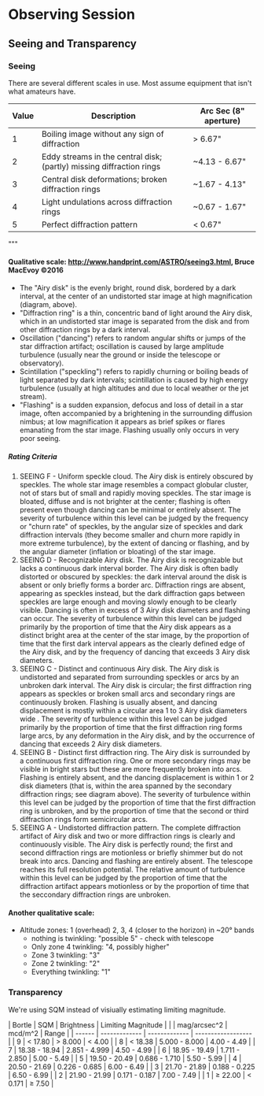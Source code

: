 
# Observing Session

## Seeing and Transparency

### Seeing

There are several different scales in use.   Most assume equipment that isn't what amateurs have.


| Value | Description | Arc Sec (8" aperture) |
| ----- | ----------- | --------------------- |
|   1   | Boiling image without any sign of diffraction                        | &gt; 6.67"    |
|   2   | Eddy streams in the central disk; (partly) missing diffraction rings | ~4.13 - 6.67" |
|   3   | Central disk deformations; broken diffraction rings                  | ~1.67 - 4.13" |
|   4   | Light undulations across diffraction rings                           | ~0.67 - 1.67" |
|   5   | Perfect diffraction pattern                                          | &lt; 0.67"    |


"""

#### Qualitative scale: http://www.handprint.com/ASTRO/seeing3.html, Bruce MacEvoy ©2016
* The "Airy disk" is the evenly bright, round disk, bordered by a dark interval, at the center of an undistorted star image at high magnification (diagram, above).
* "Diffraction ring" is a thin, concentric band of light around the Airy disk, which in an undistorted star image is separated from the disk and from other diffraction rings by a dark interval.
* Oscillation ("dancing") refers to random angular shifts or jumps of the star diffraction artifact; oscillation is caused by large amplitude turbulence (usually near the ground or inside the telescope or observatory).
* Scintillation ("speckling") refers to rapidly churning or boiling beads of light separated by dark intervals; scintillation is caused by high energy turbulence (usually at high altitudes and due to local weather or the jet stream).
* "Flashing" is a sudden expansion, defocus and loss of detail in a star image, often accompanied by a brightening in the surrounding diffusion nimbus; at low magnification it appears as brief spikes or flares emanating from the star image. Flashing usually only occurs in very poor seeing.

##### Rating Criteria
1. SEEING F - 	Uniform speckle cloud. The Airy disk is entirely obscured by speckles. The whole star image resembles a compact globular cluster, not of stars but of small and rapidly moving speckles. The star image is bloated, diffuse and is not brighter at the center; flashing is often present even though dancing can be minimal or entirely absent. The severity of turbulence within this level can be judged by the frequency or "churn rate" of speckles, by the angular size of speckles and dark diffraction intervals (they become smaller and churn more rapidly in more extreme turbulence), by the extent of dancing or flashing, and by the angular diameter (inflation or bloating) of the star image.
2. SEEING D - 	Recognizable Airy disk. The Airy disk is recognizable but lacks a continuous dark interval border. The Airy disk is often badly distorted or obscured by speckles: the dark interval around the disk is absent or only briefly forms a border arc. Diffraction rings are absent, appearing as speckles instead, but the dark diffraction gaps between speckles are large enough and moving slowly enough to be clearly visible. Dancing is often in excess of 3 Airy disk diameters and flashing can occur. The severity of turbulence within this level can be judged primarily by the proportion of time that the Airy disk appears as a distinct bright area at the center of the star image, by the proportion of time that the first dark interval appears as the clearly defined edge of the Airy disk, and by the frequency of dancing that exceeds 3 Airy disk diameters.
3. SEEING C - 	Distinct and continuous Airy disk. The Airy disk is undistorted and separated from surrounding speckles or arcs by an unbroken dark interval. The Airy disk is circular; the first diffraction ring appears as speckles or broken small arcs and secondary rings are continuously broken. Flashing is usually absent, and dancing displacement is mostly within a circular area 1 to 3 Airy disk diameters wide . The severity of turbulence within this level can be judged primarily by the proportion of time that the first diffraction ring forms large arcs, by any deformation in the Airy disk, and by the occurrence of dancing that exceeds 2 Airy disk diameters.
4. SEEING B - 	Distinct first diffraction ring. The Airy disk is surrounded by a continuous first diffraction ring. One or more secondary rings may be visible in bright stars but these are more frequently broken into arcs. Flashing is entirely absent, and the dancing displacement is within 1 or 2 disk diameters (that is, within the area spanned by the secondary diffraction rings; see diagram above). The severity of turbulence within this level can be judged by the proportion of time that the first diffraction ring is unbroken, and by the proportion of time that the second or third diffraction rings form semicircular arcs.
5. SEEING A - 	Undistorted diffraction pattern. The complete diffraction artifact of Airy disk and two or more diffraction rings is clearly and continuously visible. The Airy disk is perfectly round; the first and second diffraction rings are motionless or briefly shimmer but do not break into arcs. Dancing and flashing are entirely absent. The telescope reaches its full resolution potential. The relative amount of turbulence within this level can be judged by the proportion of time that the diffraction artifact appears motionless or by the proportion of time that the seccondary diffraction rings are unbroken.

#### Another qualitative scale:

* Altitude zones:  1 (overhead) 2, 3, 4 (closer to the horizon) in ~20° bands
    * nothing is twinkling:  "possible 5" - check with telescope
    * Only zone 4 twinkling:  "4, possibly higher"
    * Zone 3 twinkling: "3"
    * Zone 2 twinkling: "2"
    * Everything twinkling: "1"

### Transparency

We're using SQM instead of visiually estimating limiting magnitude.

| Bortle |      SQM      |  Brightness   | Limiting Magnitude | 
|        | mag/arcsec^2  |    mcd/m^2    |     Range          |
| ------ | ------------- | ------------- | ------------------ |
|    9   |  &lt; 17.80   | &gt; 8.000    | &lt; 4.00          |
|    8   |  &lt; 18.38   | 5.000 - 8.000 | 4.00 - 4.49        |
|    7   | 18.38 - 18.94 | 2.851 - 4.999 | 4.50 - 4.99        |
|    6   | 18.95 - 19.49 | 1.711 - 2.850 | 5.00 - 5.49        |
|    5   | 19.50 - 20.49 | 0.686 - 1.710 | 5.50 - 5.99        |
|    4   | 20.50 - 21.69 | 0.226 - 0.685 | 6.00 - 6.49        |
|    3   | 21.70 - 21.89 | 0.188 - 0.225 | 6.50 - 6.99        |
|    2   | 21.90 - 21.99 | 0.171 - 0.187 | 7.00 - 7.49        |
|    1   | &geq; 22.00   | &lt; 0.171    | &geq; 7.50         |   